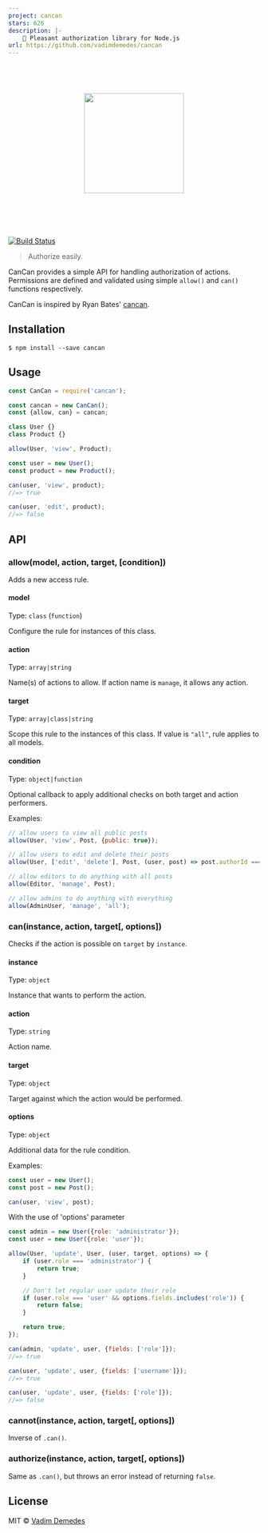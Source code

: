 ```yaml
---
project: cancan
stars: 626
description: |-
    🔑 Pleasant authorization library for Node.js
url: https://github.com/vadimdemedes/cancan
---
```


<h1 align="center">
	<br>
	<img width="200" src="media/logo.png">
	<br>
	<br>
	<br>
</h1>

[![Build Status](https://travis-ci.org/vadimdemedes/cancan.svg?branch=master)](https://travis-ci.org/vadimdemedes/cancan)

> Authorize easily.

CanCan provides a simple API for handling authorization of actions.
Permissions are defined and validated using simple `allow()` and `can()` functions respectively.

CanCan is inspired by Ryan Bates' [cancan](https://github.com/ryanb/cancan).


## Installation

```
$ npm install --save cancan
```


## Usage

```js
const CanCan = require('cancan');

const cancan = new CanCan();
const {allow, can} = cancan;

class User {}
class Product {}

allow(User, 'view', Product);

const user = new User();
const product = new Product();

can(user, 'view', product);
//=> true

can(user, 'edit', product);
//=> false
```


## API

### allow(model, action, target, [condition])

Adds a new access rule.

#### model

Type: `class` (`function`)

Configure the rule for instances of this class.

#### action

Type: `array|string`

Name(s) of actions to allow.
If action name is `manage`, it allows any action.

#### target

Type: `array|class|string`

Scope this rule to the instances of this class.
If value is `"all"`, rule applies to all models.

#### condition

Type: `object|function`

Optional callback to apply additional checks on both target and action performers.

Examples:

```js
// allow users to view all public posts
allow(User, 'view', Post, {public: true});

// allow users to edit and delete their posts
allow(User, ['edit', 'delete'], Post, (user, post) => post.authorId === user.id);

// allow editors to do anything with all posts
allow(Editor, 'manage', Post);

// allow admins to do anything with everything
allow(AdminUser, 'manage', 'all');
```

### can(instance, action, target[, options])

Checks if the action is possible on `target` by `instance`.

#### instance

Type: `object`

Instance that wants to perform the action.

#### action

Type: `string`

Action name.

#### target

Type: `object`

Target against which the action would be performed.

#### options

Type: `object`

Additional data for the rule condition.

Examples:

```js
const user = new User();
const post = new Post();

can(user, 'view', post);
```

With the use of 'options' parameter
```js
const admin = new User({role: 'administrator'});
const user = new User({role: 'user'});

allow(User, 'update', User, (user, target, options) => {
	if (user.role === 'administrator') {
		return true;
	}

	// Don't let regular user update their role
	if (user.role === 'user' && options.fields.includes('role')) {
		return false;
	}

	return true;
});

can(admin, 'update', user, {fields: ['role']});
//=> true

can(user, 'update', user, {fields: ['username']});
//=> true

can(user, 'update', user, {fields: ['role']});
//=> false
```


### cannot(instance, action, target[, options])

Inverse of `.can()`.

### authorize(instance, action, target[, options])

Same as `.can()`, but throws an error instead of returning `false`.


## License

MIT © [Vadim Demedes](https://github.com/vadimdemedes)

